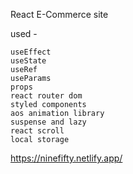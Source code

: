 React E-Commerce site

used -

    useEffect
    useState
    useRef
    useParams
    props
    react router dom
    styled components
    aos animation library
    suspense and lazy
    react scroll
    local storage

https://ninefifty.netlify.app/
